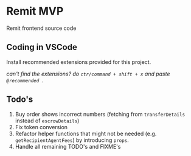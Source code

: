 # Remit MVP

Remit frontend source code

## Coding in VSCode

Install recommended extensions provided for this project.

_can't find the extensions? do `ctr/command + shift + x` and paste `@recommended `._

## Todo's

1. Buy order shows incorrect numbers (fetching from `transferDetails` instead of `escrowDetails`)
2. Fix token conversion
3. Refactor helper functions that might not be needed (e.g. `getRecipientAgentFees`) by introducing `props`.
4. Handle all remaining TODO's and FIXME's
